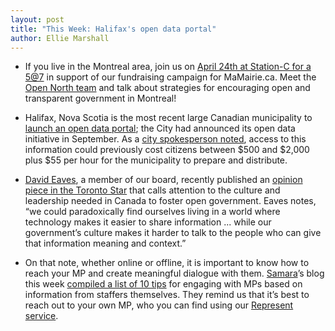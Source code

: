 ```yaml
---
layout: post
title: "This Week: Halifax's open data portal"
author: Ellie Marshall
---
```

- If you live in the Montreal area, join us on [April 24th at Station-C for a 5@7](http://mamairie.eventbrite.com) in support of our fundraising campaign for MaMairie.ca. Meet the [Open North team](http://opennorth.ca/team) and talk about strategies for encouraging open and transparent government in Montreal!

- Halifax, Nova Scotia is the most recent large Canadian municipality to [launch an open data portal](http://www.halifaxopendata.ca); the City had announced its open data initiative in September. As a [city spokesperson noted](http://www.ns.dailybusinessbuzz.ca/Provincial%20News/2013-04-11/article-3217887/NS-Municipal-data-free-on-new-HRM-website/1), access to this information could previously cost citizens between $500 and $2,000 plus $55 per hour for the municipality to prepare and distribute.

- [David Eaves](http://www.eaves.ca), a member of our board, recently published an [opinion piece in the Toronto Star](http://www.thestar.com/opinion/commentary/2013/04/05/rules_are_no_substitute_for_cultivating_a_culture_of_open_government.html) that calls attention to the culture and leadership needed in Canada to foster open government. Eaves notes, “we could paradoxically find ourselves living in a world where technology makes it easier to share information ... while our government’s culture makes it harder to talk to the people who can give that information meaning and context.”

- On that note, whether online or offline, it is important to know how to reach your MP and create meaningful dialogue with them. [Samara](http://www.samaracanada.org)’s blog this week [compiled a list of 10 tips](http://www.samaracanada.com/samarablog/samara-main-blog/2013/04/11/political-staffers-weigh-in-ten-tips-for-reaching-your-mp) for engaging with MPs based on information from staffers themselves. They remind us that it’s best to reach out to your own MP, who you can find using our [Represent service](https://represent.opennorth.ca/).